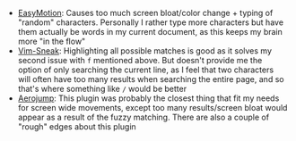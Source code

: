 * [EasyMotion](https://github.com/easymotion/vim-easymotion): Causes too much screen bloat/color change + typing of "random" characters. Personally I rather type more characters but have them actually be words in my current document, as this keeps my brain more "in the flow"
* [Vim-Sneak](https://github.com/justinmk/vim-sneak): Highlighting all possible matches is good as it solves my second issue with `f` mentioned above. But doesn't provide me the option of only searching the current line, as I feel that two characters will often have too many results when searching the entire page, and so that's where something like `/` would be better
* [Aerojump](https://github.com/ripxorip/aerojump.nvim): This plugin was probably the closest thing that fit my needs for screen wide movements, except too many results/screen bloat would appear as a result of the fuzzy matching. There are also a couple of "rough" edges about this plugin
